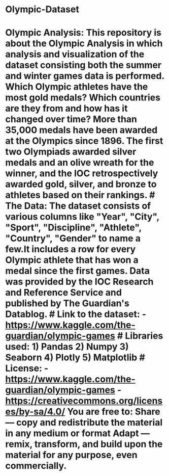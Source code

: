 # Olympic-Dataset
# Olympic Analysis:  This repository is about the Olympic Analysis in which analysis and visualization of the dataset consisting both the summer and winter games data is performed. Which Olympic athletes have the most gold medals? Which countries are they from and how has it changed over time? More than 35,000 medals have been awarded at the Olympics since 1896. The first two Olympiads awarded silver medals and an olive wreath for the winner, and the IOC retrospectively awarded gold, silver, and bronze to athletes based on their rankings.   # The Data:  The dataset consists of various columns like "Year", "City", "Sport", "Discipline", "Athlete", "Country", "Gender" to name a few.It includes a row for every Olympic athlete that has won a medal since the first games. Data was provided by the IOC Research and Reference Service and published by The Guardian's Datablog.   # Link to the dataset: - https://www.kaggle.com/the-guardian/olympic-games  # Libraries used:  1) Pandas 2) Numpy 3) Seaborn 4) Plotly 5) Matplotlib   # License:  - https://www.kaggle.com/the-guardian/olympic-games - https://creativecommons.org/licenses/by-sa/4.0/  **You are free to:** Share — copy and redistribute the material in any medium or format Adapt — remix, transform, and build upon the material for any purpose, even commercially.
